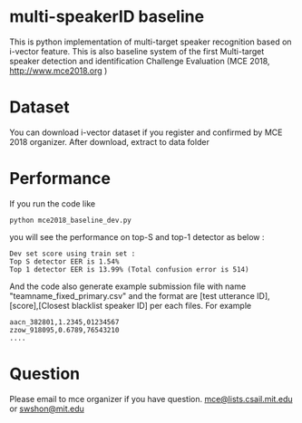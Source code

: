 # multi-speakerID baseline
This is python implementation of multi-target speaker recognition based on i-vector feature. This is also baseline system of the first Multi-target speaker detection and identification Challenge Evaluation (MCE 2018, http://www.mce2018.org )


# Dataset
You can download i-vector dataset if you register and confirmed by MCE 2018 organizer. After download, extract to data folder

# Performance
If you run the code like

    python mce2018_baseline_dev.py
    
you will see the performance on top-S and top-1 detector as below :

    Dev set score using train set :
    Top S detector EER is 1.54%
    Top 1 detector EER is 13.99% (Total confusion error is 514)

And the code also generate example submission file with name "teamname_fixed_primary.csv" and the format are [test utterance ID],[score],[Closest blacklist speaker ID] per each files. For example

    aacn_382801,1.2345,01234567
    zzow_918095,0.6789,76543210
    ....

# Question
Please email to mce organizer if you have question.
mce@lists.csail.mit.edu or swshon@mit.edu

